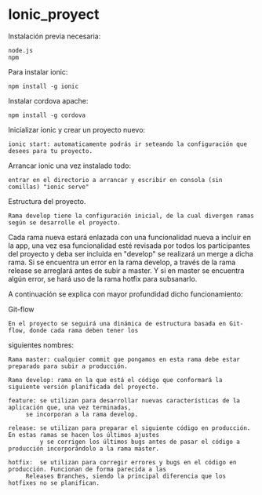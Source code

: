 # Ionic_proyect


Instalación previa necesaria: 
	
	node.js
	npm

Para instalar ionic: 

	npm install -g ionic

Instalar cordova apache:
	
	npm install -g cordova

Inicializar ionic y crear un proyecto nuevo:

	ionic start: automaticamente podrás ir seteando la configuración que desees para tu proyecto.

Arrancar ionic una vez instalado todo:

	entrar en el directorio a arrancar y escribir en consola (sin comillas) "ionic serve"





Estructura del proyecto.
	
	Rama develop tiene la configuración inicial, de la cual divergen ramas según se desarrolle el proyecto.
Cada rama nueva estará enlazada con una funcionalidad nueva a incluir en la app, una vez esa funcionalidad esté 
revisada por todos los participantes del proyecto y deba ser incluida en "develop" se realizará un merge a dicha
rama. Si se encuentra un error en la rama develop, a través de la rama release se arreglará antes de subir a master. 
Y si en master se encuentra algún error, se hará uso de la rama hotfix para subsanarlo.

A continuación se explica con mayor profundidad dicho funcionamiento:

Git-flow

	En el proyecto se seguirá una dinámica de estructura basada en Git-flow, donde cada rama deben tener los 
siguientes nombres:

	Rama master: cualquier commit que pongamos en esta rama debe estar preparado para subir a producción.

	Rama develop: rama en la que está el código que conformará la siguiente versión planificada del proyecto.

	feature: se utilizan para desarrollar nuevas características de la aplicación que, una vez terminadas, 
		 se incorporan a la rama develop.

	release: se utilizan para preparar el siguiente código en producción. En estas ramas se hacen los últimos ajustes 
	         y se corrigen los últimos bugs antes de pasar el código a producción incorporándolo a la rama master.

	hotfix:  se utilizan para corregir errores y bugs en el código en producción. Funcionan de forma parecida a las 
		 Releases Branches, siendo la principal diferencia que los hotfixes no se planifican.








